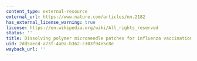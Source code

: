 ```yaml
---
content_type: external-resource
external_url: https://www.nature.com/articles/nm.2182
has_external_license_warning: true
license: https://en.wikipedia.org/wiki/All_rights_reserved
status: ''
title: Dissolving polymer microneedle patches for influenza vaccination
uid: 2dd5aecd-a73f-4a0a-b362-c303f94e5c8e
wayback_url: ''
---
```

